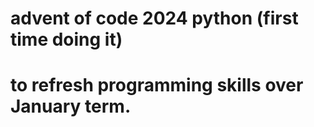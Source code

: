 # advent of code 2024 python (first time doing it)
# to refresh programming skills over January term. 